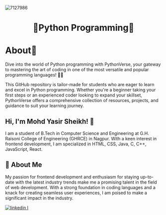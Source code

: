 
![7127986](https://github.com/mohdyasir5155/Python_Programming_/assets/131906472/2ddab5ac-ccfa-441e-8325-e52f49f4a755)



<h1 align=center>🧩Python Programming🚀


# About🐣

Dive into the world of Python programming with PythonVerse, your gateway to mastering the art of coding in one of the most versatile and popular programming languages! 🐍🚀

This GitHub repository is tailor-made for students who are eager to learn and excel in Python programming. Whether you're a beginner taking your first steps or an experienced coder looking to expand your skillset, PythonVerse offers a comprehensive collection of resources, projects, and guidance to suit your learning journey.


## Hi, I'm Mohd Yasir Sheikh! 👋

I am a student of B.Tech in Computer Science and Engineering at G.H. Raisoni College of Engineering (GHRCE) in Nagpur. With a keen interest in frontend development, I am specialized in HTML, CSS, Java, C, C++, JavaScript, React.

## 🚀 About Me

My passion for frontend development and enthusiasm for staying up-to-date with the latest industry trends make me a promising talent in the field of web development. With a strong foundation in coding languages and a knack for creating seamless user experiences, I am poised to make a significant impact in the industry.

[![linkedin l](https://img.shields.io/badge/linkedin-0A66C2?style=for-the-badge&logo=linkedin&logoColor=white)](https://www.linkedin.com/in/mohd-sheikh-35aab2274/)

